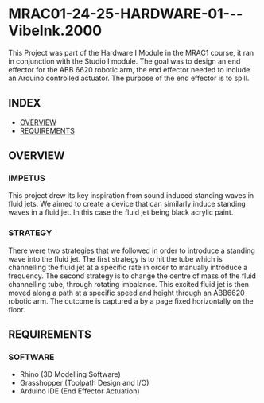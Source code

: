# MRAC01-24-25-HARDWARE-01---VibeInk.2000
This Project was part of the Hardware I Module in the MRAC1 course, it ran in conjunction with the Studio I module. The goal was to design an end effector for the ABB 6620 robotic arm, the end effector needed to include an Arduino controlled actuator. The purpose of the end effector is to spill.

## INDEX 
- [OVERVIEW](#overview)
- [REQUIREMENTS](requirements)

## OVERVIEW

### IMPETUS

This project drew its key inspiration from sound induced standing waves in fluid jets. We aimed to create a device that can similarly induce standing waves in a fluid jet. In this case the fluid jet being black acrylic paint. 

### STRATEGY

There were two strategies that we followed in order to introduce a standing wave into the fluid jet. The first strategy is to hit the tube which is channelling the fluid jet at a specific rate in order to manually introduce a frequency. The second strategy is to change the centre of mass of the fluid channelling tube, through rotating imbalance.
This excited fluid jet is then moved along a path at a specific speed and height through an ABB6620 robotic arm. The outcome is captured a by a page fixed horizontally on the floor.

## REQUIREMENTS

### SOFTWARE
- Rhino (3D Modelling Software)
- Grasshopper (Toolpath Design and I/O)
- Arduino IDE (End Effector Actuation)

